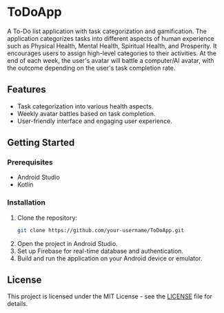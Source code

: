 # ToDoApp

A To-Do list application with task categorization and gamification. The application categorizes tasks into different aspects of human experience such as Physical Health, Mental Health, Spiritual Health, and Prosperity. It encourages users to assign high-level categories to their activities. At the end of each week, the user's avatar will battle a computer/AI avatar, with the outcome depending on the user's task completion rate.

## Features

- Task categorization into various health aspects.
- Weekly avatar battles based on task completion.
- User-friendly interface and engaging user experience.

## Getting Started

### Prerequisites

- Android Studio
- Kotlin

### Installation

1. Clone the repository:
    ```bash
    git clone https://github.com/your-username/ToDoApp.git
    ```
2. Open the project in Android Studio.
3. Set up Firebase for real-time database and authentication.
4. Build and run the application on your Android device or emulator.

## License

This project is licensed under the MIT License - see the [LICENSE](LICENSE) file for details.
